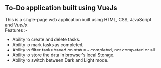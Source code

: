 ## To-Do application built using VueJs

This is a single-page web application built using HTML, CSS, JavaScript and <i>VueJs</i>.<br>
Features :- 
<ul>
  <li>Ability to create and delete tasks.</li>
  <li>Ability to mark tasks as completed.</li>
  <li>Ability to filter tasks based on status - completed, not completed or all.</li>
  <li>Ability to store the data in browser's local Storage.</li>
  <li>Ability to switch between Dark and Light mode.</li>
</ul>
